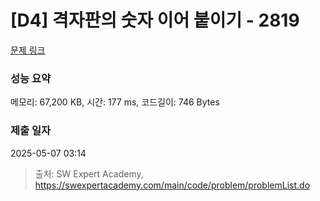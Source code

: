 # [D4] 격자판의 숫자 이어 붙이기 - 2819 

[문제 링크](https://swexpertacademy.com/main/code/problem/problemDetail.do?contestProbId=AV7I5fgqEogDFAXB) 

### 성능 요약

메모리: 67,200 KB, 시간: 177 ms, 코드길이: 746 Bytes

### 제출 일자

2025-05-07 03:14



> 출처: SW Expert Academy, https://swexpertacademy.com/main/code/problem/problemList.do